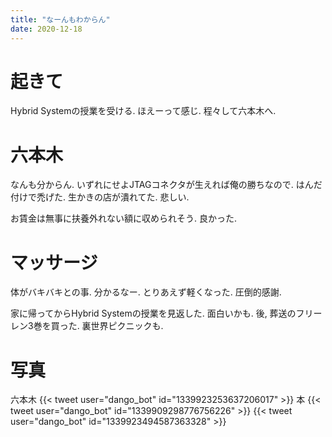```yaml
---
title: "なーんもわからん"
date: 2020-12-18
---
```


# 起きて
Hybrid Systemの授業を受ける. ほえーって感じ. 程々して六本木へ.

# 六本木
なんも分からん. いずれにせよJTAGコネクタが生えれば俺の勝ちなので. はんだ付けで禿げた. 生かきの店が潰れてた. 悲しい.

お賃金は無事に扶養外れない額に収められそう. 良かった.

# マッサージ
体がバキバキとの事. 分かるなー. とりあえず軽くなった. 圧倒的感謝.

家に帰ってからHybrid Systemの授業を見返した. 面白いかも. 後, 葬送のフリーレン3巻を買った. 裏世界ピクニックも.

# 写真
六本木
{{< tweet user="dango_bot" id="1339923253637206017" >}}
本
{{< tweet user="dango_bot" id="1339909298776756226" >}}
{{< tweet user="dango_bot" id="1339923494587363328" >}}